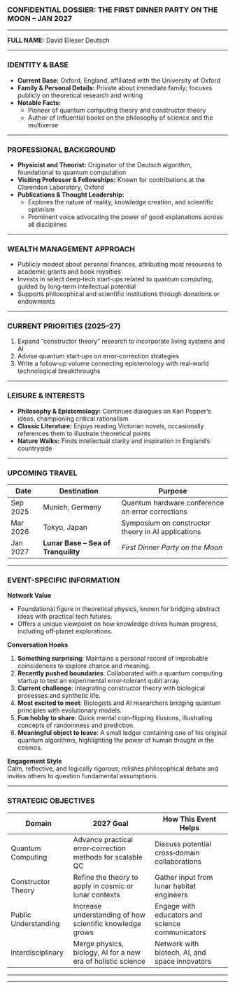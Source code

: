 ### **CONFIDENTIAL DOSSIER: THE FIRST DINNER PARTY ON THE MOON – JAN 2027**

---

**FULL NAME:** David Elieser Deutsch

---

### **IDENTITY & BASE**
- **Current Base:** Oxford, England, affiliated with the University of Oxford  
- **Family & Personal Details:** Private about immediate family; focuses publicly on theoretical research and writing  
- **Notable Facts:**  
  - Pioneer of quantum computing theory and constructor theory  
  - Author of influential books on the philosophy of science and the multiverse  

---

### **PROFESSIONAL BACKGROUND**
- **Physicist and Theorist:** Originator of the Deutsch algorithm, foundational to quantum computation  
- **Visiting Professor & Fellowships:** Known for contributions at the Clarendon Laboratory, Oxford  
- **Publications & Thought Leadership:**  
  - Explores the nature of reality, knowledge creation, and scientific optimism  
  - Prominent voice advocating the power of good explanations across all disciplines  

---

### **WEALTH MANAGEMENT APPROACH**
- Publicly modest about personal finances, attributing most resources to academic grants and book royalties  
- Invests in select deep‑tech start‑ups related to quantum computing, guided by long‑term intellectual potential  
- Supports philosophical and scientific institutions through donations or endowments  

---

### **CURRENT PRIORITIES (2025–27)**
1. Expand “constructor theory” research to incorporate living systems and AI  
2. Advise quantum start‑ups on error‑correction strategies  
3. Write a follow‑up volume connecting epistemology with real‑world technological breakthroughs  

---

### **LEISURE & INTERESTS**
- **Philosophy & Epistemology:** Continues dialogues on Karl Popper’s ideas, championing critical rationalism  
- **Classic Literature:** Enjoys reading Victorian novels, occasionally references them to illustrate theoretical points  
- **Nature Walks:** Finds intellectual clarity and inspiration in England’s countryside  

---

### **UPCOMING TRAVEL**

| Date   | Destination                         | Purpose                                             |
|--------|-------------------------------------|-----------------------------------------------------|
| Sep 2025 | Munich, Germany                     | Quantum hardware conference on error corrections    |
| Mar 2026 | Tokyo, Japan                        | Symposium on constructor theory in AI applications  |
| Jan 2027 | **Lunar Base – Sea of Tranquility** | *First Dinner Party on the Moon*                    |

---

### **EVENT-SPECIFIC INFORMATION**

**Network Value**  
- Foundational figure in theoretical physics, known for bridging abstract ideas with practical tech futures.  
- Offers a unique viewpoint on how knowledge drives human progress, including off‑planet explorations.

**Conversation Hooks**  
1. **Something surprising**: Maintains a personal record of improbable coincidences to explore chance and meaning.  
2. **Recently pushed boundaries**: Collaborated with a quantum computing startup to test an experimental error‑tolerant qubit array.  
3. **Current challenge**: Integrating constructor theory with biological processes and synthetic life.  
4. **Most excited to meet**: Biologists and AI researchers bridging quantum principles with evolutionary models.  
5. **Fun hobby to share**: Quick mental coin‑flipping illusions, illustrating concepts of randomness and prediction.  
6. **Meaningful object to leave**: A small ledger containing one of his original quantum algorithms, highlighting the power of human thought in the cosmos.

**Engagement Style**  
Calm, reflective, and logically rigorous; relishes philosophical debate and invites others to question fundamental assumptions.

---

### **STRATEGIC OBJECTIVES**

| Domain               | 2027 Goal                                                       | How This Event Helps                             |
|----------------------|-----------------------------------------------------------------|--------------------------------------------------|
| Quantum Computing    | Advance practical error‑correction methods for scalable QC      | Discuss potential cross‑domain collaborations    |
| Constructor Theory   | Refine the theory to apply in cosmic or lunar contexts          | Gather input from lunar habitat engineers        |
| Public Understanding | Increase understanding of how scientific knowledge grows        | Engage with educators and science communicators  |
| Interdisciplinary    | Merge physics, biology, AI for a new era of holistic science    | Network with biotech, AI, and space innovators   |

---

---
